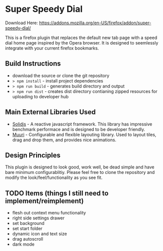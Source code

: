 # Super Speedy Dial

Download Here: https://addons.mozilla.org/en-US/firefox/addon/super-speedy-dial/

This is a firefox plugin that replaces the default new tab page with a speed dial home page inspired by the Opera browser. It is designed to seemlessly integrate with your current firefox bookmarks.

## Build Instructions

- download the source or clone the git repository
- `> npm install` - install project dependencies
- `> npm run build` - generates build directory and output
- `> npm run dist` - creates dist directory contianing zipped resources for uploading to developer hub

## Main External Libraries Used

- [Solidjs](https://www.solidjs.com) - A reactive javascript framework. This library has impressive benchmark performace and is designed to be developer friendly.
- [Muuri](https://muuri.dev/) - Configurable and flexible layouting library. Used to layout tiles, drag and drop them, and provides nice animations.

## Design Principles

This plugin is designed to look good, work well, be dead simple and have bare minimum configurablitiy. Please feel free to clone the repository and modify the look/feel/functionality as you see fit.

## TODO Items (things I still need to implement/reimplement)

- flesh out context menu functionality
- right side settings drawer
- set background
- set start folder
- dynamic icon and text size
- drag autoscroll
- dark mode
